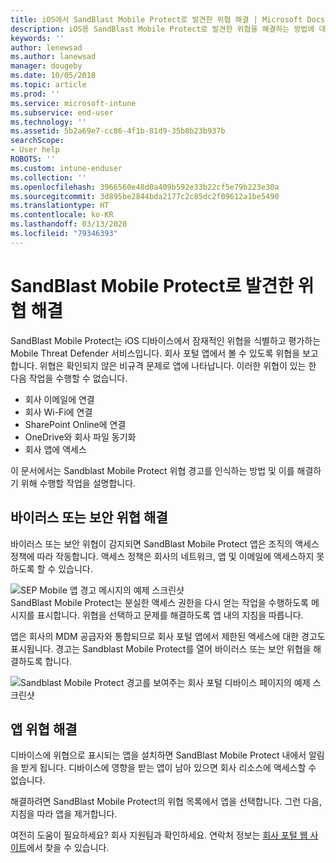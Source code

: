 ```yaml
---
title: iOS에서 SandBlast Mobile Protect로 발견한 위협 해결 | Microsoft Docs
description: iOS용 SandBlast Mobile Protect로 발견한 위협을 해결하는 방법에 대해 알아봅니다.
keywords: ''
author: lenewsad
ms.author: lanewsad
manager: dougeby
ms.date: 10/05/2018
ms.topic: article
ms.prod: ''
ms.service: microsoft-intune
ms.subservice: end-user
ms.technology: ''
ms.assetid: 5b2a69e7-cc86-4f1b-81d9-35b8b23b937b
searchScope:
- User help
ROBOTS: ''
ms.custom: intune-enduser
ms.collection: ''
ms.openlocfilehash: 3966560e48d0a409b592e33b22cf5e79b223e30a
ms.sourcegitcommit: 3d895be2844bda2177c2c85dc2f09612a1be5490
ms.translationtype: HT
ms.contentlocale: ko-KR
ms.lasthandoff: 03/13/2020
ms.locfileid: "79346393"
---
```

# <a name="resolve-a-threat-found-by-sandblast-mobile-protect"></a>SandBlast Mobile Protect로 발견한 위협 해결

SandBlast Mobile Protect는 iOS 디바이스에서 잠재적인 위협을 식별하고 평가하는 Mobile Threat Defender 서비스입니다. 회사 포털 앱에서 볼 수 있도록 위협을 보고합니다. 위협은 확인되지 않은 비규격 문제로 앱에 나타납니다. 이러한 위협이 있는 한 다음 작업을 수행할 수 없습니다.   

* 회사 이메일에 연결
* 회사 Wi-Fi에 연결
* SharePoint Online에 연결
* OneDrive와 회사 파일 동기화
* 회사 앱에 액세스

이 문서에서는 Sandblast Mobile Protect 위협 경고를 인식하는 방법 및 이를 해결하기 위해 수행할 작업을 설명합니다.  

## <a name="troubleshoot-virus-or-security-threat"></a>바이러스 또는 보안 위협 해결  
바이러스 또는 보안 위협이 감지되면 SandBlast Mobile Protect 앱은 조직의 액세스 정책에 따라 작동합니다. 액세스 정책은 회사의 네트워크, 앱 및 이메일에 액세스하지 못하도록 할 수 있습니다.  

![SEP Mobile 앱 경고 메시지의 예제 스크린샷](./media/skycure-list-of-potential-issues-android.png)  
SandBlast Mobile Protect는 분실한 액세스 권한을 다시 얻는 작업을 수행하도록 메시지를 표시합니다. 위협을 선택하고 문제를 해결하도록 앱 내의 지침을 따릅니다.

앱은 회사의 MDM 공급자와 통합되므로 회사 포털 앱에서 제한된 액세스에 대한 경고도 표시됩니다. 경고는 Sandblast Mobile Protect를 열어 바이러스 또는 보안 위협을 해결하도록 합니다.  

  ![Sandblast Mobile Protect 경고를 보여주는 회사 포털 디바이스 페이지의 예제 스크린샷](./media/CP-lookout-virus-banner-1808.png)  

## <a name="troubleshoot-an-app-threat"></a>앱 위협 해결  

디바이스에 위협으로 표시되는 앱을 설치하면 SandBlast Mobile Protect 내에서 알림을 받게 됩니다. 디바이스에 영향을 받는 앱이 남아 있으면 회사 리소스에 액세스할 수 없습니다.  

해결하려면 SandBlast Mobile Protect의 위협 목록에서 앱을 선택합니다. 그런 다음, 지침을 따라 앱을 제거합니다.  

여전히 도움이 필요하세요? 회사 지원팀과 확인하세요. 연락처 정보는 [회사 포털 웹 사이트](https://go.microsoft.com/fwlink/?linkid=2010980)에서 찾을 수 있습니다.  
